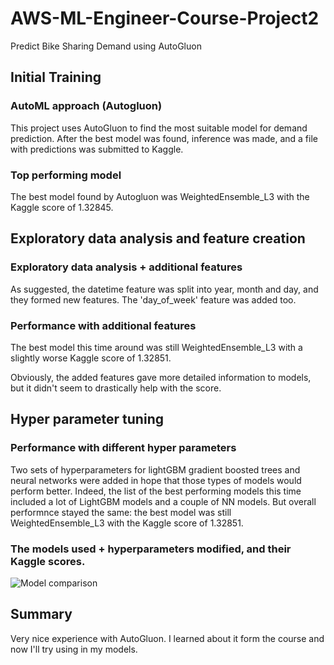 # AWS-ML-Engineer-Course-Project2
Predict Bike Sharing Demand using AutoGluon

## Initial Training
### AutoML approach (Autogluon)
This project uses AutoGluon to find the most suitable model for demand prediction. After the best model was found, inference was made, and a file with predictions was submitted to Kaggle.

### Top performing model
The best model found by Autogluon was WeightedEnsemble_L3 with the Kaggle score of 1.32845.

## Exploratory data analysis and feature creation

### Exploratory data analysis + additional features
As suggested, the datetime feature was split into year, month and day, and they formed new features. The 'day_of_week' feature was added too.

### Performance with additional features
The best model this time around was still WeightedEnsemble_L3 with a slightly worse Kaggle score of 1.32851.

Obviously, the added features gave more detailed information to models, but it didn't seem to drastically help with the score.

## Hyper parameter tuning
### Performance with different hyper parameters
Two sets of hyperparameters for lightGBM gradient boosted trees and neural networks were added in hope that those types of models would perform better. Indeed, the list of the best performing models this time included a lot of LightGBM models and a couple of NN models. But overall performnce stayed the same: the best model was still WeightedEnsemble_L3 with the Kaggle score of 1.32851.

### The models used + hyperparameters modified, and their Kaggle scores.
![Model comparison](Screenshots/model-comparison.png)

## Summary
Very nice experience with AutoGluon. I learned about it form the course and now I'll try using in my models.
